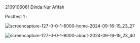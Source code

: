 2109106061
Dinda Nur Afifah

Posttest 1 :

![screencapture-127-0-0-1-8000-home-2024-09-16-19_23_27](https://github.com/user-attachments/assets/b6391d6e-05fb-4ea8-aea7-6aa74ce9d839)

![screencapture-127-0-0-1-8000-about-2024-09-16-19_23_40](https://github.com/user-attachments/assets/35fbfaa4-9945-4c1e-8eb3-7b5c3d73f07a)
